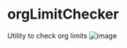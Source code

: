 # orgLimitChecker
Utility to check org limits
![image](https://github.com/Sourabhmj5/orgLimitChecker/assets/102607361/6e464ab7-6f30-4956-a856-13caddd7bb36)

